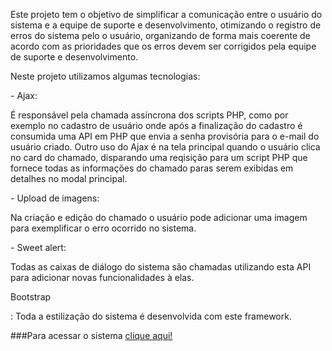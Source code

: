 Este projeto tem o objetivo de simplificar a comunicação entre o usuário do sistema e a equipe de suporte e desenvolvimento, otimizando o registro de erros do sistema pelo o usuário, organizando de forma mais coerente de acordo com as prioridades que os erros devem ser corrigidos pela equipe de suporte e desenvolvimento. 

Neste projeto utilizamos algumas tecnologias:
<p>- Ajax:</p> É responsável pela chamada assíncrona dos scripts PHP, como por exemplo no cadastro de usuário onde após a finalização do cadastro é consumida uma API em PHP que envia a senha provisória para o e-mail do usuário criado.
        Outro uso do Ajax é na tela principal quando o usuário clica no card do chamado, disparando uma reqisição para um script PHP que fornece todas as informações do chamado paras serem exibidas em detalhes no modal principal.
<br>
<p>- Upload de imagens:</p> Na criação e edição do chamado o usuário pode adicionar uma imagem para exemplificar o erro ocorrido no sistema.
<br>
<p>- Sweet alert:</p> Todas as caixas de diálogo do sistema são chamadas utilizando esta API para adicionar novas funcionalidades à elas.
<br>
<p>Bootstrap</p>: Toda a estilização do sistema é desenvolvida com este framework.

###Para acessar o sistema <a href="https://chamados.gabrielcarvalho.site/">clique aqui!</a>
